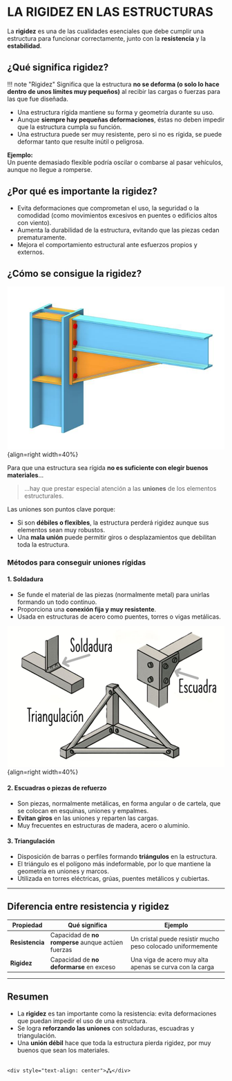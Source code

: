 # LA RIGIDEZ EN LAS ESTRUCTURAS

La **rigidez** es una de las cualidades esenciales que debe cumplir una estructura para funcionar correctamente, junto con la **resistencia** y la **estabilidad**.

## ¿Qué significa rigidez?

!!! note "Rigidez"
    Significa que la estructura **no se deforma (o solo lo hace dentro de unos límites muy pequeños)** al recibir las cargas o fuerzas para las que fue diseñada.

- Una estructura rígida mantiene su forma y geometría durante su uso.
- Aunque **siempre hay pequeñas deformaciones**, éstas no deben impedir que la estructura cumpla su función.
- Una estructura puede ser muy resistente, pero si no es rígida, se puede deformar tanto que resulte inútil o peligrosa.

**Ejemplo:**  
Un puente demasiado flexible podría oscilar o combarse al pasar vehículos, aunque no llegue a romperse.

## ¿Por qué es importante la rigidez?

- Evita deformaciones que comprometan el uso, la seguridad o la comodidad (como movimientos excesivos en puentes o edificios altos con viento).
- Aumenta la durabilidad de la estructura, evitando que las piezas cedan prematuramente.
- Mejora el comportamiento estructural ante esfuerzos propios y externos.

## ¿Cómo se consigue la rigidez?

![Rigidez](media/union.jpg){align=right width=40%}

Para que una estructura sea rígida **no es suficiente con elegir buenos materiales**...

>  ...hay que prestar especial atención a las **uniones** de los elementos estructurales.

Las uniones son puntos clave porque:

- Si son **débiles o flexibles**, la estructura perderá rigidez aunque sus elementos sean muy robustos.
- Una **mala unión** puede permitir giros o desplazamientos que debilitan toda la estructura.

### Métodos para conseguir uniones rígidas

#### 1. **Soldadura**
- Se funde el material de las piezas (normalmente metal) para unirlas formando un todo continuo.
- Proporciona una **conexión fija y muy resistente**.
- Usada en estructuras de acero como puentes, torres o vigas metálicas.

![Rigidez](media/rigidez_b.png){align=right width=40%}

#### 2. **Escuadras o piezas de refuerzo**
- Son piezas, normalmente metálicas, en forma angular o de cartela, que se colocan en esquinas, uniones y empalmes.
- **Evitan giros** en las uniones y reparten las cargas.
- Muy frecuentes en estructuras de madera, acero o aluminio.

#### 3. **Triangulación**
- Disposición de barras o perfiles formando **triángulos** en la estructura.
- El triángulo es el polígono más indeformable, por lo que mantiene la geometría en uniones y marcos.
- Utilizada en torres eléctricas, grúas, puentes metálicos y cubiertas.

---

## Diferencia entre resistencia y rigidez

| Propiedad     | Qué significa | Ejemplo |
|---------------|--------------|---------|
| **Resistencia** | Capacidad de **no romperse** aunque actúen fuerzas | Un cristal puede resistir mucho peso colocado uniformemente |
| **Rigidez**    | Capacidad de **no deformarse** en exceso | Una viga de acero muy alta apenas se curva con la carga |

---

## Resumen

- La **rigidez** es tan importante como la resistencia: evita deformaciones que puedan impedir el uso de una estructura.
- Se logra **reforzando las uniones** con soldaduras, escuadras y triangulación.
- Una **unión débil** hace que toda la estructura pierda rigidez, por muy buenos que sean los materiales.
```

<div style="text-align: center">⁂</div>